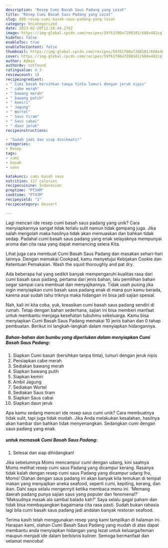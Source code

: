 ```yaml
---
description: "Resep Cumi Basah Saus Padang yang Lezat"
title: "Resep Cumi Basah Saus Padang yang Lezat"
slug: 609-resep-cumi-basah-saus-padang-yang-lezat
category: Uncategorized
date: 2023-02-20T12:24:44.276Z
image: https://img-global.cpcdn.com/recipes/59f61f80a7208101/680x482cq70/cumi-basah-saus-padang-foto-resep-utama.jpg
hideToc: false
enableToc: true
enableTocContent: false
thumbnail: https://img-global.cpcdn.com/recipes/59f61f80a7208101/680x482cq70/cumi-basah-saus-padang-foto-resep-utama.jpg
cover: https://img-global.cpcdn.com/recipes/59f61f80a7208101/680x482cq70/cumi-basah-saus-padang-foto-resep-utama.jpg
author: Admin
authorAv: notfound
ratingvalue: 4.3
reviewcount: 18
recipeingredient:
- " Cumi basah bersihkan tanpa tinta lumuri dengan jeruk nipis"
- " cabe merah"
- " bawang merah"
- " bawang putih"
- " kemiri"
- " Jagung"
- " Wortel"
- " Saus tiram"
- " Saus cabai"
- " daun jeruk"
recipeinstructions:

- "Sudah jadi dan siap dinikmati!"
categories:
- Resep
tags:
- cumi
- basah
- saus

katakunci: cumi basah saus 
nutrition: 117 calories
recipecuisine: Indonesian
preptime: "PT34M"
cooktime: "PT43M"
recipeyield: "1"
recipecategory: Dessert

---
```





Lagi mencari ide resep cumi basah saus padang yang unik? Cara menyiapkannya sangat tidak terlalu sulit namun tidak gampang juga. Jika salah mengolah maka hasilnya tidak akan memuaskan dan bahkan tidak sedap. Padahal cumi basah saus padang yang enak selayaknya mempunyai aroma dan cita rasa yang dapat memancing selera Kita.





Lihat juga cara membuat Cumi Basah Saus Padang dan masakan sehari-hari lainnya. Dengan memakai Cookpad, kamu menyetujui Kebijakan Cookie dan Ketentuan Pemakaian. Wash the squid thoroughly and pat dry.

Ada beberapa hal yang sedikit banyak mempengaruhi kualitas rasa dari cumi basah saus padang, pertama dari jenis bahan, lalu pemilihan bahan segar sampai cara membuat dan menyajikannya. Tidak usah pusing jika ingin menyiapkan cumi basah saus padang enak di mana pun kamu berada, karena asal sudah tahu triknya maka hidangan ini bisa jadi sajian spesial.






Nah, kali ini kita coba, yuk, kreasikan cumi basah saus padang sendiri di rumah. Tetap dengan bahan sederhana, sajian ini bisa memberi manfaat untuk membantu menjaga kesehatan tubuhmu sekeluarga. Kamu bisa menyiapkan Cumi Basah Saus Padang memakai 10 jenis bahan dan 0 tahap pembuatan. Berikut ini langkah-langkah dalam menyiapkan hidangannya.

<!--inarticleads1-->

##### Bahan-bahan dan bumbu yang diperlukan dalam menyiapkan Cumi Basah Saus Padang:

1. Siapkan  Cumi basah (bersihkan tanpa tinta), lumuri dengan jeruk nipis
1. Persiapkan  cabe merah
1. Sediakan  bawang merah
1. Siapkan  bawang putih
1. Siapkan  kemiri
1. Ambil  Jagung
1. Sediakan  Wortel
1. Sediakan  Saus tiram
1. Siapkan  Saus cabai
1. Siapkan  daun jeruk


Apa kamu sedang mencari ide resep saus cumi unik? Cara membuatnya tidak sulit, tapi juga tidak mudah. Jika Anda melakukan kesalahan, hasilnya akan hambar dan bahkan tidak menyenangkan. Sedangkan cumi dengan saus padang yang enak. 

<!--inarticleads2-->

#####  untuk memasak Cumi Basah Saus Padang:


1. Selesai dan siap dihidangkan!

Jika sebelumnya Moms mencampur cumi dengan udang, kini saatnya Moms melihat resep cumi saus Padang yang dicampur kerang. Rasanya tidak kalah dengan resep cumi saus Padang yang dicampur udang lho, Moms! Olahan dengan saus padang ini akan banyak kita temukan di tempat makan yang menyajikan aneka seafood, seperti cumi, kepiting, kerang, dan ikan. Dahi saya selalu mengernyit ketika membaca menu ini. &#39;Memang daerah padang punya sajian saus yang populer dan fenomenal?&#39; &#39;Maksudnya masak ala sambal balado kah?&#39; Saya selalu gagal paham dan tidak bisa membayangkan bagaimana cita rasa pasti. Sudah bukan rahasia lagi bila cumi basah saus padang jadi andalan banyak restoran seafood. 

Terima kasih telah menggunakan resep yang kami tampilkan di halaman ini. Harapan kami, olahan Cumi Basah Saus Padang yang mudah di atas dapat membantu anda menyiapkan hidangan yang lezat untuk keluarga/teman maupun menjadi ide dalam berbisnis kuliner. Semoga bermanfaat dan selamat mencoba!
